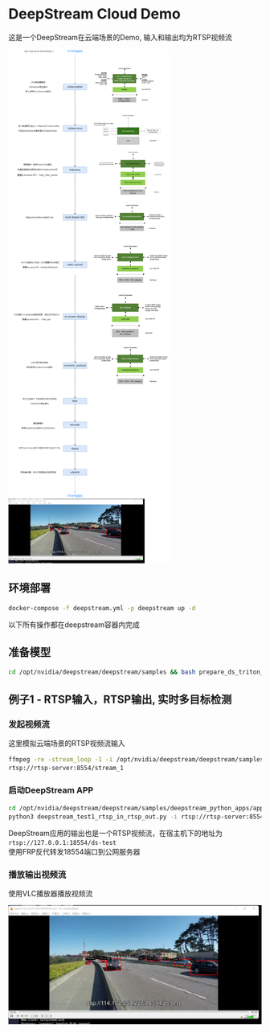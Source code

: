 # DeepStream Cloud Demo

这是一个DeepStream在云端场景的Demo, 输入和输出均为RTSP视频流

![2.png](2.png)

## 环境部署

```bash
docker-compose -f deepstream.yml -p deepstream up -d
```

以下所有操作都在deepstream容器内完成

## 准备模型

```bash
cd /opt/nvidia/deepstream/deepstream/samples && bash prepare_ds_triton_model_repo.sh 
```

## 例子1 - RTSP输入，RTSP输出, 实时多目标检测
### 发起视频流

这里模拟云端场景的RTSP视频流输入

```bash
ffmpeg -re -stream_loop -1 -i /opt/nvidia/deepstream/deepstream/samples/streams/sample_720p.mp4 -c copy -f rtsp 
rtsp://rtsp-server:8554/stream_1
```

### 启动DeepStream APP

```bash
cd /opt/nvidia/deepstream/deepstream/samples/deepstream_python_apps/apps/deepstream-rtsp-in-rtsp-out && 
python3 deepstream_test1_rtsp_in_rtsp_out.py -i rtsp://rtsp-server:8554/stream_1 -g nvinferserver
```

DeepStream应用的输出也是一个RTSP视频流，在宿主机下的地址为 `rtsp://127.0.0.1:18554/ds-test`  
使用FRP反代转发18554端口到公网服务器

### 播放输出视频流

使用VLC播放器播放视频流

![1.png](1.png)
